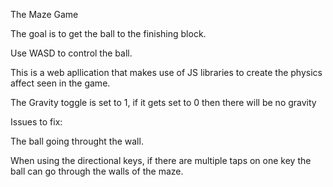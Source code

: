 The Maze Game

The goal is to get the ball to the finishing block.

Use WASD to control the ball.

This is a web apllication that makes use of JS libraries to create the physics affect seen in the game.

The Gravity toggle is set to 1, if it gets set to 0 then there will be no gravity


Issues to fix: 

The ball going throught the wall.

When using the directional keys, if there are multiple taps on one key the ball can go through the walls of the maze.

